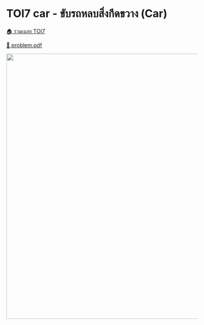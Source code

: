 <!-- @codegen_problem begin -->
# TOI7 car - ขับรถหลบสิ่งกีดขวาง (Car)

[🏠 รวมเฉลย TOI7](../)

[💎 problem.pdf](./toi7_car.pdf)

<img width="700" src="https://github.com/krist7599555/toi/assets/19445033/80c80822-7583-4bcd-a705-dae3eacdee85" />
<!-- @codegen_problem end -->

